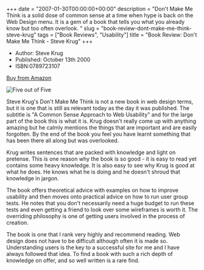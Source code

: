 +++
date = "2007-01-30T00:00:00+00:00"
description = "Don't Make Me Think is a solid dose of common sense at a time when hype is back on the Web Design menu. It is a gem of a book that tells you what you already know but too often overlook. "
slug = "book-review-dont-make-me-think-steve-krug"
tags = ["Book Reviews", "Usability"]
title = "Book Review: Don't Make Me Think - Steve Krug"
+++

- Author: Steve Krug
- Published: October 13th 2000
- ISBN:0789723107

[Buy from Amazon](http://www.amazon.com/Dont-Make-Me-Think-Usability/dp/0789723107)

![Five out of Five](/images/books/five_stars.gif "Five out of Five")

Steve Krug's Don't Make Me Think is not a new book in web design terms, but it
is one that is still as relevant today as the day it was published. The subtitle
is "A Common Sense Approach to Web Usability" and for the large part of the book
this is what it is. Krug doesn't really come up with anything amazing but he
calmly mentions the things that are important and are easily forgotten. By the
end of the book you feel you have learnt something that has been there all along
but was overlooked.

Krug writes sentences that are packed with knowledge and light on pretense. This
is one reason why the book is so good - it is easy to read yet contains some
heavy knowledge. It is also easy to see why Krug is good at what he does. He
knows what he is doing and he doesn't shroud that knowledge in jargon.

The book offers theoretical advice with examples on how to improve usability and
then moves onto practical advice on how to run user group tests. He notes that
you don't necessarily need a huge budget to run these tests and even getting a
friend to look over some wireframes is worth it. The overriding philosophy is
one of getting users involved in the process of creation.

The book is one that I rank very highly and recommend reading. Web design does
not have to be difficult although often it is made so. Understanding users is
the key to a successful site for me and I have always followed that idea. To
find a book with such a rich depth of knowledge on offer, and so well written is
a rare find.
